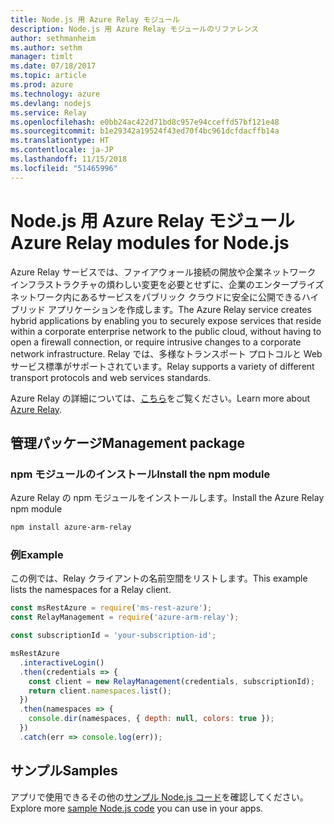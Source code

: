 ```yaml
---
title: Node.js 用 Azure Relay モジュール
description: Node.js 用 Azure Relay モジュールのリファレンス
author: sethmanheim
ms.author: sethm
manager: timlt
ms.date: 07/18/2017
ms.topic: article
ms.prod: azure
ms.technology: azure
ms.devlang: nodejs
ms.service: Relay
ms.openlocfilehash: e0bb24ac422d71bd8c957e94cceffd57bf121e48
ms.sourcegitcommit: b1e29342a19524f43ed70f4bc961dcfdacffb14a
ms.translationtype: HT
ms.contentlocale: ja-JP
ms.lasthandoff: 11/15/2018
ms.locfileid: "51465996"
---
```

# <a name="azure-relay-modules-for-nodejs"></a><span data-ttu-id="3659e-103">Node.js 用 Azure Relay モジュール</span><span class="sxs-lookup"><span data-stu-id="3659e-103">Azure Relay modules for Node.js</span></span>

<span data-ttu-id="3659e-104">Azure Relay サービスでは、ファイアウォール接続の開放や企業ネットワーク インフラストラクチャの煩わしい変更を必要とせずに、企業のエンタープライズ ネットワーク内にあるサービスをパブリック クラウドに安全に公開できるハイブリッド アプリケーションを作成します。</span><span class="sxs-lookup"><span data-stu-id="3659e-104">The Azure Relay service creates hybrid applications by enabling you to securely expose services that reside within a corporate enterprise network to the public cloud, without having to open a firewall connection, or require intrusive changes to a corporate network infrastructure.</span></span> <span data-ttu-id="3659e-105">Relay では、多様なトランスポート プロトコルと Web サービス標準がサポートされています。</span><span class="sxs-lookup"><span data-stu-id="3659e-105">Relay supports a variety of different transport protocols and web services standards.</span></span>

<span data-ttu-id="3659e-106">Azure Relay の詳細については、[こちら](https://docs.microsoft.com/azure/service-bus-relay/relay-what-is-it)をご覧ください。</span><span class="sxs-lookup"><span data-stu-id="3659e-106">Learn more about [Azure Relay](https://docs.microsoft.com/azure/service-bus-relay/relay-what-is-it).</span></span>

## <a name="management-package"></a><span data-ttu-id="3659e-107">管理パッケージ</span><span class="sxs-lookup"><span data-stu-id="3659e-107">Management package</span></span>

### <a name="install-the-npm-module"></a><span data-ttu-id="3659e-108">npm モジュールのインストール</span><span class="sxs-lookup"><span data-stu-id="3659e-108">Install the npm module</span></span>

<span data-ttu-id="3659e-109">Azure Relay の npm モジュールをインストールします。</span><span class="sxs-lookup"><span data-stu-id="3659e-109">Install the Azure Relay npm module</span></span>

```bash
npm install azure-arm-relay
```

### <a name="example"></a><span data-ttu-id="3659e-110">例</span><span class="sxs-lookup"><span data-stu-id="3659e-110">Example</span></span>

<span data-ttu-id="3659e-111">この例では、Relay クライアントの名前空間をリストします。</span><span class="sxs-lookup"><span data-stu-id="3659e-111">This example lists the namespaces for a Relay client.</span></span>

```javascript
const msRestAzure = require('ms-rest-azure');
const RelayManagement = require('azure-arm-relay');

const subscriptionId = 'your-subscription-id';

msRestAzure
  .interactiveLogin()
  .then(credentials => {
    const client = new RelayManagement(credentials, subscriptionId);
    return client.namespaces.list();
  })
  .then(namespaces => {
    console.dir(namespaces, { depth: null, colors: true });
  })
  .catch(err => console.log(err));
```

## <a name="samples"></a><span data-ttu-id="3659e-112">サンプル</span><span class="sxs-lookup"><span data-stu-id="3659e-112">Samples</span></span>

<span data-ttu-id="3659e-113">アプリで使用できるその他の[サンプル Node.js コード](https://azure.microsoft.com/resources/samples/?platform=nodejs)を確認してください。</span><span class="sxs-lookup"><span data-stu-id="3659e-113">Explore more [sample Node.js code](https://azure.microsoft.com/resources/samples/?platform=nodejs) you can use in your apps.</span></span>
